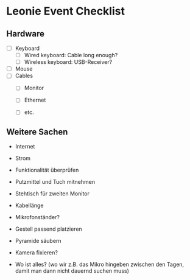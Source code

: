 # Leonie Event Checklist

## Hardware
- [ ] Keyboard
  - [ ] Wired keyboard: Cable long enough?
  - [ ] Wireless keyboard: USB-Receiver?
- [ ] Mouse
- [ ] Cables
  - [ ] Monitor
  - [ ] Ethernet
  - [ ] etc.


## Weitere Sachen
- Internet 
- Strom
- Funktionalität überprüfen
- Putzmittel und Tuch mitnehmen

- Stehtisch für zweiten Monitor
- Kabellänge
- Mikrofonständer?
- Gestell passend platzieren 
- Pyramide säubern
- Kamera fixieren?
- Wo ist alles? (wo wir z.B. das Mikro hingeben zwischen den Tagen, damit man dann nicht dauernd suchen muss)

